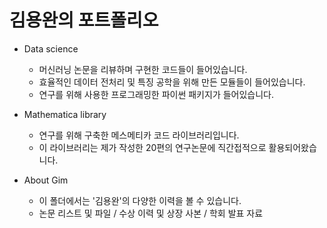 # 김용완의 포트폴리오

- Data science
  - 머신러닝 논문을 리뷰하며 구현한 코드들이 들어있습니다.
  - 효율적인 데이터 전처리 및 특징 공학을 위해 만든 모듈들이 들어있습니다.
  - 연구를 위해 사용한 프로그래밍한 파이썬 패키지가 들어있습니다.

- Mathematica library
  - 연구를 위해 구축한 메스메티카 코드 라이브러리입니다.
  - 이 라이브러리는 제가 작성한 20편의 연구논문에 직간접적으로 활용되어왔습니다.

- About Gim
  - 이 폴더에서는 '김용완'의 다양한 이력을 볼 수 있습니다.
  - 논문 리스트 및 파일 / 수상 이력 및 상장 사본 / 학회 발표 자료
 
